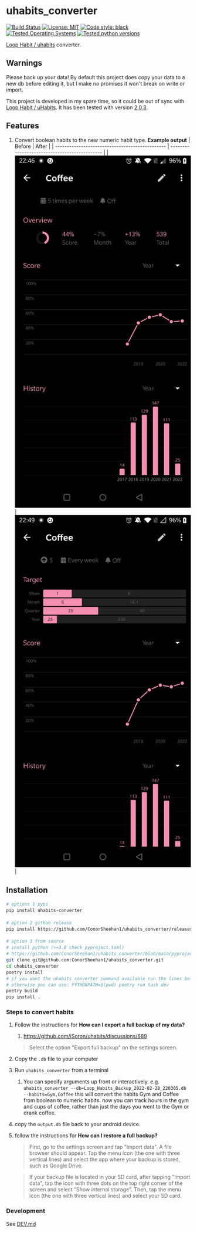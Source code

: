 # uhabits_converter
[![Build Status](https://github.com/ConorSheehan1/uhabits_converter/workflows/ci/badge.svg)](https://github.com/ConorSheehan1/uhabits_converter/actions/)
[![License: MIT](https://img.shields.io/badge/License-MIT-yellow.svg)](https://opensource.org/licenses/MIT)
[![Code style: black](https://img.shields.io/badge/code%20style-black-000000.svg)](https://github.com/psf/black)
[![Tested Operating Systems](https://img.shields.io/badge/dynamic/yaml?url=https://raw.githubusercontent.com/ConorSheehan1/uhabits_converter/main/.github/workflows/ci.yml&label=os&query=$.jobs.build.strategy.matrix.os)](https://github.com/ConorSheehan1/uhabits_converter/blob/main/.github/workflows/ci.yml#L25)
[![Tested python versions](https://img.shields.io/badge/dynamic/yaml?url=https://raw.githubusercontent.com/ConorSheehan1/uhabits_converter/main/.github/workflows/ci.yml&label=Tested%20python%20versions&query=$.jobs.build.strategy.matrix.python)](https://github.com/ConorSheehan1/uhabits_converter/blob/main/.github/workflows/ci.yml#L26)

[Loop Habit / uhabits](https://github.com/iSoron/uhabits) converter.

## Warnings
Please back up your data! By default this project does copy your data to a new db before editing it, but I make no promises it won't break on write or import.

This project is developed in my spare time, so it could be out of sync with [Loop Habit / uHabits](https://github.com/iSoron/uhabits).
It has been tested with version [2.0.3](https://github.com/iSoron/uhabits/releases/tag/v2.0.3).


## Features
1. Convert boolean habits to the new numeric habit type.
    **Example output**
    | Before                                          | After                                         |
    | ----------------------------------------------- | --------------------------------------------- |
    | ![coffee_bool](.github/images/coffee_bool.jpg)  | ![coffee_num](.github/images/coffee_num.jpg)  |


## Installation
```bash
# options 1 pypi
pip install uhabits-converter

# option 2 github release
pip install https://github.com/ConorSheehan1/uhabits_converter/releases/latest/download/uhabits_converter.tar.gz

# option 3 from source
# install python (>=3.8 check pyproject.toml)
# https://github.com/ConorSheehan1/uhabits_converter/blob/main/pyproject.toml#L9
git clone git@github.com:ConorSheehan1/uhabits_converter.git
cd uhabits_converter
poetry install
# if you want the uhabits_converter command available run the lines below.
# otherwise you can use: PYTHONPATH=$(pwd) poetry run task dev
poetry build
pip install .
```

### Steps to convert habits
1. Follow the instructions for **How can I export a full backup of my data?**
    1. https://github.com/iSoron/uhabits/discussions/689 
    > Select the option "Export full backup" on the settings screen.
2. Copy the `.db` file to your computer
3. Run `uhabits_converter` from a terminal
    1. You can specify arguments up front or interactively. e.g.
    `uhabits_converter --db=Loop_Habits_Backup_2022-02-28_220305.db --habits=Gym,Coffee`
    this will convert the habits Gym and Coffee from boolean to numeric habits.
    now you can track hours in the gym and cups of coffee, rather than just the days you went to the Gym or drank coffee.
4. copy the `output.db` file back to your android device.
5. follow the instructions for **How can I restore a full backup?**
    > First, go to the settings screen and tap "Import data". A file browser should appear. Tap the menu icon (the one with three vertical lines) and select the app where your backup is stored, such as Google Drive.

    > If your backup file is located in your SD card, after tapping "Import data", tap the icon with three dots on the top right corner of the screen and select "Show internal storage". Then, tap the menu icon (the one with three vertical lines) and select your SD card.


### Development
See [DEV.md](./DEV.md)
